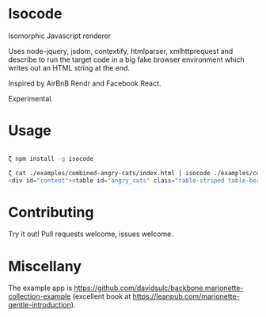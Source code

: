 Isocode
=======

Isomorphic Javascript renderer

Uses node-jquery, jsdom, contextify, htmlparser, xmlhttprequest and describe to run the target code in a big fake browser environment which writes out an HTML string at the end.

Inspired by AirBnB Rendr and Facebook React.

Experimental.

Usage
=====

```bash

ζ npm install -g isocode

ζ cat ./examples/combined-angry-cats/index.html | isocode ./examples/combined-angry-cats/application.js
<div id="content"><table id="angry_cats" class="table-striped table-bordered"><thead><tr class="header"><th>Rank</th><th>Votes</th><th>Name</th><th>Image</th><th></th><th></th></tr></thead><tbody><tr class="angry_cat"><td>1</td><td>0</td><td>Wet Cat</td><td><img src="assets/images/cat2.jpg" class="angry_cat_pic" /></td><td><div class="rank_up"><img src="assets/images/up.gif" /></div><div class="rank_down"><img src="assets/images/down.gif" /></div></td><td><a href="#" class="disqualify">Disqualify</a></td></tr><tr class="angry_cat"><td>2</td><td>0</td><td>Bitey Cat</td><td><img src="assets/images/cat1.jpg" class="angry_cat_pic" /></td><td><div class="rank_up"><img src="assets/images/up.gif" /></div><div class="rank_down"><img src="assets/images/down.gif" /></div></td><td><a href="#" class="disqualify">Disqualify</a></td></tr><tr class="angry_cat"><td>3</td><td>0</td><td>Surprised Cat</td><td><img src="assets/images/cat3.jpg" class="angry_cat_pic" /></td><td><div class="rank_up"><img src="assets/images/up.gif" /></div><div class="rank_down"><img src="assets/images/down.gif" /></div></td><td><a href="#" class="disqualify">Disqualify</a></td></tr><tr class="angry_cat"><td>4</td><td>0</td><td>Cranky Cat</td><td><img src="assets/images/cat4.jpg" class="angry_cat_pic" /></td><td><div class="rank_up"><img src="assets/images/up.gif" /></div><div class="rank_down"><img src="assets/images/down.gif" /></div></td><td><a href="#" class="disqualify">Disqualify</a></td></tr></tbody></table></div>
```


Contributing
============

Try it out! Pull requests welcome, issues welcome.


Miscellany
==========

The example app is https://github.com/davidsulc/backbone.marionette-collection-example (excellent book at https://leanpub.com/marionette-gentle-introduction).
